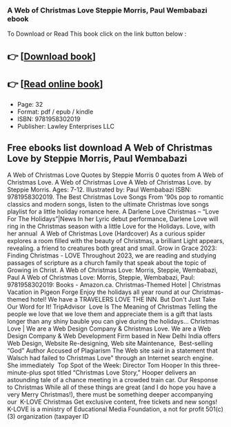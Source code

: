 ### A Web of Christmas Love Steppie Morris, Paul Wembabazi ebook

To Download or Read This book click on the link button below :

## 👉  [**[Download book](http://filesbooks.info/download.php?group=book&from=github.com&id=718364&lnk=1063 "Download book")**]

## 👉  [**[Read online book](http://filesbooks.info/download.php?group=book&from=github.com&id=718364&lnk=1063 "Read online book")**]


* Page: 32
* Format: pdf / epub / kindle
* ISBN: 9781958302019
* Publisher: Lawley Enterprises LLC



## Free ebooks list download A Web of Christmas Love by Steppie Morris, Paul Wembabazi



 A Web of Christmas Love Quotes by Steppie Morris 0 quotes from A Web of Christmas Love.
 A Web of Christmas Love A Web of Christmas Love. by Steppie Morris. Ages: 7-12. Illustrated by: Paul Wembabazi ISBN: 9781958302019.
 The Best Christmas Love Songs From &#039;90s pop to romantic classics and modern songs, listen to the ultimate Christmas love songs playlist for a little holiday romance here.
 A Darlene Love Christmas – “Love For The Holidays”|News In her Lyric debut performance, Darlene Love will ring in the Christmas season with a little Love for the Holidays. Love, with her annual 
 A Web of Christmas Love (Hardcover) As a curious spider explores a room filled with the beauty of Christmas, a brilliant Light appears, revealing. a friend to creatures both great and small.
 Grow in Grace 2023: Finding Christmas - LOVE Throughout 2023, we are reading and studying passages of scripture as a church family that speak about the topic of Growing in Christ.
 A Web of Christmas Love: Morris, Steppie, Wembabazi, Paul A Web of Christmas Love: Morris, Steppie, Wembabazi, Paul: 9781958302019: Books - Amazon.ca.
 Christmas-Themed Hotel | Christmas Vacation in Pigeon Forge Enjoy the holidays all year round at our Christmas-themed hotel! We have a TRAVELERS LOVE THE INN. But Don&#039;t Just Take Our Word for It! TripAdvisor 
 Love Is The Meaning of Christmas Telling the people we love that we love them and appreciate them is a gift that lasts longer than any shiny bauble you can give during the holidays…
 Christmas Love | We are a Web Design Company &amp; Christmas Love. We are a Web Design Company &amp; Web Development Firm based in New Delhi India offers Web Design, Website Re-designing, Web site Maintenance, 
 Best-selling “God” Author Accused of Plagiarism The Web site said in a statement that Walsch had failed to Christmas Love&quot; through an Internet search engine. She immediately 
 Top Spot of the Week: Director Tom Hooper In this three-minute-plus spot titled “Christmas Love Story,” Hooper delivers an astounding tale of a chance meeting in a crowded train car.
 Our Response to Christmas While all of these things are great (and I do hope you have a very Merry Christmas!), there must be something deeper accompanying our 
 K-LOVE Christmas Get exclusive content, free tickets and new songs! K-LOVE is a ministry of Educational Media Foundation, a not for profit 501(c)(3) organization (taxpayer ID 





